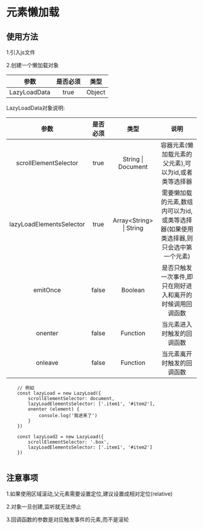 元素懒加载
====


使用方法
----

1.引入js文件

2.创建一个懒加载对象


| 参数 | 是否必须 | 类型 |
| :---: | :---: | :---: |
| LazyLoadData | true | Object |

LazyLoadData对象说明:

| 参数 | 是否必须 | 类型 | 说明 |
| :---: | :---: | :---: | :---:|
| scrollElementSelector | true | String &#124; Document | 容器元素(懒加载元素的父元素),可以为id,或者类等选择器 |
| lazyLoadElementsSelector | true | Array\<String\> &#124; String | 需要懒加载的元素,数组内可以为id,或类等选择器(如果使用类选择器,则只会选中第一个元素) |
| emitOnce | false | Boolean | 是否只触发一次事件,即只在刚好进入和离开的时候调用回调函数 |
|onenter | false | Function | 当元素进入时触发的回调函数 |
|onleave | false | Function | 当元素离开时触发的回调函数 |





```
    // 例如
    const lazyLoad = new LazyLoad({
        scrollElementSelector: document,
        lazyLoadElementsSelector: ['.item1', '#item2'],
        onenter (element) {
            console.log('我进来了')
        }
    })
    
    const lazyLoad2 = new LazyLoad({
        scrollElementSelector: '.box',
        lazyLoadElementsSelector: ['.item1', '#item2']
    })
    
```


注意事项
----

1.如果使用区域滚动,父元素需要设置定位,建议设置成相对定位(relative)

2.对象一旦创建,监听就无法停止

3.回调函数的参数是对应触发事件的元素,而不是滚轮
